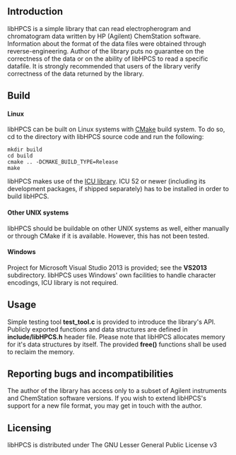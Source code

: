 Introduction
---

libHPCS is a simple library that can read electropherogram and chromatogram data written by HP (Agilent) ChemStation software. Information about the format of the data files were obtained through reverse-engineering. Author of the library puts no guarantee on the correctness of the data or on the ability of libHPCS to read a specific datafile. It is strongly recommended that users of the library verify correctness of the data returned by the library.

Build
---

#### Linux

libHPCS can be built on Linux systems with [CMake](https://cmake.org) build system. To do so, cd to the directory with libHPCS source code and run the following:

	mkdir build
	cd build
	cmake .. -DCMAKE_BUILD_TYPE=Release
	make

libHPCS makes use of the [ICU library](http://site.icu-project.org). ICU 52 or newer (including its development packages, if shipped separately) has to be installed in order to build libHPCS.

#### Other UNIX systems

libHPCS should be buildable on other UNIX systems as well, either manually or through CMake if it is available. However, this has not been tested.

#### Windows

Project for Microsoft Visual Studio 2013 is provided; see the **VS2013** subdirectory. libHPCS uses Windows' own facilities to handle character encodings, ICU library is not required.

Usage
---

Simple testing tool **test_tool.c** is provided to introduce the library's API. Publicly exported functions and data structures are defined in **include/libHPCS.h** header file. Please note that libHPCS allocates memory for it's data structures by itself. The provided **free()** functions shall be used to reclaim the memory.

Reporting bugs and incompatibilities
---

The author of the library has access only to a subset of Agilent instruments and ChemStation software versions. If you wish to extend libHPCS's support for a new file format, you may get in touch with the author.

Licensing
---

libHPCS is distributed under The GNU Lesser General Public License v3

